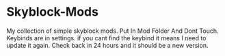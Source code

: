 # Skyblock-Mods
My collection of simple skyblock mods.
Put In Mod Folder And Dont Touch.
Keybinds are in settings.
if you cant find the keybind it means I need to update it again. Check back in 24 hours and it should be a new version.
